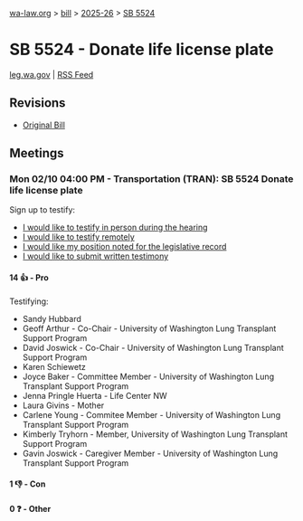 [wa-law.org](/) > [bill](/bill/) > [2025-26](/bill/2025-26/) > [SB 5524](/bill/2025-26/sb/5524/)

# SB 5524 - Donate life license plate
[leg.wa.gov](https://app.leg.wa.gov/billsummary?BillNumber=5524&Year=2025&Initiative=false) | [RSS Feed](./rss.xml)

## Revisions
* [Original Bill](1/)

## Meetings
### Mon 02/10 04:00 PM - Transportation (TRAN): SB 5524 Donate life license plate
Sign up to testify:
* [I would like to testify in person during the hearing](https://app.leg.wa.gov/csi/Testifier/Add?chamber=House&mId=32729&aId=163666&caId=25730&tId=1)
* [I would like to testify remotely](https://app.leg.wa.gov/csi/Testifier/Add?chamber=House&mId=32729&aId=163666&caId=25730&tId=2)
* [I would like my position noted for the legislative record](https://app.leg.wa.gov/csi/Testifier/Add?chamber=House&mId=32729&aId=163666&caId=25730&tId=3)
* [I would like to submit written testimony](https://app.leg.wa.gov/csi/Testifier/Add?chamber=House&mId=32729&aId=163666&caId=25730&tId=4)

#### 14 👍 - Pro
Testifying:
* Sandy Hubbard
* Geoff Arthur - Co-Chair - University of Washington Lung Transplant Support Program
* David Joswick - Co-Chair - University of Washington Lung Transplant Support Program
* Karen Schiewetz
* Joyce Baker - Committee Member - University of Washington Lung Transplant Support Program
* Jenna Pringle Huerta - Life Center NW
* Laura Givins - Mother
* Carlene Young - Commitee Member - University of Washington Lung Transplant Support Program
* Kimberly Tryhorn - Member, University of Washington Lung Transplant Support Program
* Gavin Joswick - Caregiver Member - University of Washington Lung Transplant Support Program

#### 1 👎 - Con

#### 0 ❓ - Other
